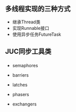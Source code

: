 ## 多线程实现的三种方式
* 继承Thread类
* 实现Runnable接口
* 使用异步任务FutureTask

## JUC同步工具类
###
- semaphores

- barriers
- latches
- phasers
- exchangers